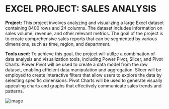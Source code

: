 # EXCEL PROJECT: SALES ANALYSIS
**Project:** This project involves analyzing and visualizing a large Excel dataset containing 8400 rows and 24 columns. The dataset includes information on sales volume, revenue, and other relevant metrics. The goal of the project is to create comprehensive sales reports that can be segmented by various dimensions, such as time, region, and department.

**Tools used:** To achieve this goal, the project will utilize a combination of data analysis and visualization tools, including Power Pivot, Slicer, and Pivot Charts. Power Pivot will be used to create a data model from the raw dataset, enabling efficient data manipulation and aggregation. Slicer will be employed to create interactive filters that allow users to explore the data by selecting specific dimensions. Pivot Charts will be used to generate visually appealing charts and graphs that effectively communicate sales trends and patterns.


![image](https://github.com/user-attachments/assets/b55c4ea0-fdf4-4a73-b65b-ec2204587542)
